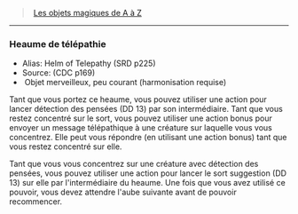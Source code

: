 ﻿> [Les objets magiques de A à Z](hd_magicitems_az_les_objets_magiques_de_a_a_z.md)

---

### Heaume de télépathie

- Alias: Helm of Telepathy (SRD p225)
- Source: (CDC p169)
-  Objet merveilleux, peu courant (harmonisation requise)

Tant que vous portez ce heaume, vous pouvez utiliser une action pour lancer détection des pensées (DD 13) par son intermédiaire. Tant que vous restez concentré sur le sort, vous pouvez utiliser une action bonus pour envoyer un message télépathique à une créature sur laquelle vous vous concentrez. Elle peut vous répondre (en utilisant une action bonus) tant que vous restez concentré sur elle.

Tant que vous vous concentrez sur une créature avec détection des pensées, vous pouvez utiliser une action pour lancer le sort suggestion (DD 13) sur elle par l'intermédiaire du heaume. Une fois que vous avez utilisé ce pouvoir, vous devez attendre l'aube suivante avant de pouvoir recommencer.

